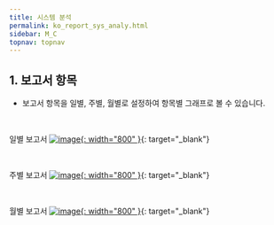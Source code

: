 ```yaml
---
title: 시스템 분석
permalink: ko_report_sys_analy.html
sidebar: M_C
topnav: topnav
---
```


## 1. 보고서 항목
- 보고서 항목을 일별, 주별, 월별로 설정하여 항목별 그래프로 볼 수 있습니다.

<br />

일별 보고서
[![image](/docs/images/Manual/common/report/sys_analy/1.png){: width="800" }](/docs/images/Manual/common/report/sys_analy/1.png){: target="_blank"} 

<br />

주별 보고서
[![image](/docs/images/Manual/common/report/sys_analy/2.png){: width="800" }](/docs/images/Manual/common/report/sys_analy/2.png){: target="_blank"} 

<br />

월별 보고서
[![image](/docs/images/Manual/common/report/sys_analy/3.png){: width="800" }](/docs/images/Manual/common/report/sys_analy/3.png){: target="_blank"} 
